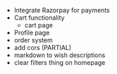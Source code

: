 - Integrate Razorpay for payments
- Cart functionality
  - cart page
- Profile page
- order system
- add cors (PARTIAL)
- markdown to wish descriptions
- clear filters thing on homepage
